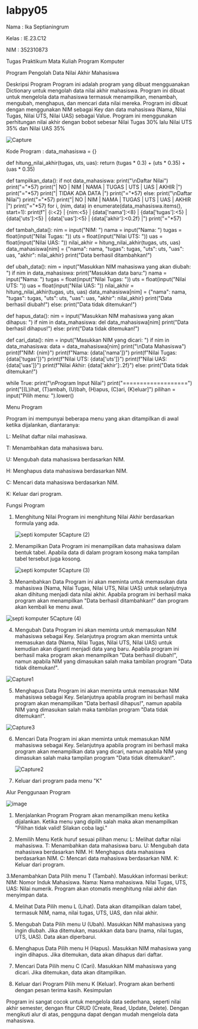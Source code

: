 # labpy05
Nama  : Ika Septianingrum

Kelas : IE.23.C12

NIM   : 352310873

Tugas Praktikum Mata Kuliah Program Komputer

Program Pengolah Data Nilai Akhir Mahasiswa

Deskripsi Program Program ini adalah program yang dibuat mengguanakan Dictionary untuk mengolah data nilai akhir mahasiswa. Program ini dibuat untuk mengelola data mahasiswa termasuk menampilkan, menambah, mengubah, menghapus, dan mencari data nilai mereka. Program ini dibuat dengan menggunakan NIM sebagai Key dan data mahasiswa (Nama, Nilai Tugas, Nilai UTS, Nilai UAS) sebagai Value. Program ini menggunakan perhitungan nilai akhir dengan bobot sebesar Nilai Tugas 30% lalu Nilai UTS 35% dan Nilai UAS 35%

![Capture](https://github.com/user-attachments/assets/8c88666e-4132-4761-ab29-027615b1cae6)


Kode Program :
data_mahasiswa = {}

def hitung_nilai_akhir(tugas, uts, uas): return (tugas * 0.3) + (uts * 0.35) + (uas * 0.35)

def tampilkan_data(): if not data_mahasiswa: print("\nDaftar Nilai") print("="*57) print("| NO | NIM | NAMA | TUGAS | UTS | UAS | AKHIR |") print("="*57) print("| TIDAK ADA DATA |") print("="*57) else: print("\nDaftar Nilai") print("="*57) print("| NO | NIM | NAMA | TUGAS | UTS | UAS | AKHIR |") print("="*57) for i, (nim, data) in enumerate(data_mahasiswa.items(), start=1): print(f"| {i:<2} | {nim:<5} | {data['nama']:<8} | {data['tugas']:<5} | {data['uts']:<5} | {data['uas']:<5} | {data['akhir']:<0.2f} |") print("="*57)

def tambah_data(): nim = input("NIM: ") nama = input("Nama: ") tugas = float(input("Nilai Tugas: ")) uts = float(input("Nilai UTS: ")) uas = float(input("Nilai UAS: ")) nilai_akhir = hitung_nilai_akhir(tugas, uts, uas) data_mahasiswa[nim] = {"nama": nama, "tugas": tugas, "uts": uts, "uas": uas, "akhir": nilai_akhir} print("Data berhasil ditambahkan!")

def ubah_data(): nim = input("Masukkan NIM mahasiswa yang akan diubah: ") if nim in data_mahasiswa: print("Masukkan data baru:") nama = input("Nama: ") tugas = float(input("Nilai Tugas: ")) uts = float(input("Nilai UTS: ")) uas = float(input("Nilai UAS: ")) nilai_akhir = hitung_nilai_akhir(tugas, uts, uas) data_mahasiswa[nim] = {"nama": nama, "tugas": tugas, "uts": uts, "uas": uas, "akhir": nilai_akhir} print("Data berhasil diubah!") else: print("Data tidak ditemukan!")

def hapus_data(): nim = input("Masukkan NIM mahasiswa yang akan dihapus: ") if nim in data_mahasiswa: del data_mahasiswa[nim] print("Data berhasil dihapus!") else: print("Data tidak ditemukan!")

def cari_data(): nim = input("Masukkan NIM yang dicari: ") if nim in data_mahasiswa: data = data_mahasiswa[nim] print("\nData Mahasiswa") print(f"NIM: {nim}") print(f"Nama: {data['nama']}") print(f"Nilai Tugas: {data['tugas']}") print(f"Nilai UTS: {data['uts']}") print(f"Nilai UAS: {data['uas']}") print(f"Nilai Akhir: {data['akhir']:.2f}") else: print("Data tidak ditemukan!")

while True: print("\nProgram Input Nilai") print("===================") print("[(L)ihat, (T)ambah, (U)bah, (H)apus, (C)ari, (K)eluar]") pilihan = input("Pilih menu: ").lower()


Menu Program

Program ini mempunyai beberapa menu yang akan ditampilkan di awal ketika dijalankan, diantaranya:

L: Melihat daftar nilai mahasiswa.

T: Menambahkan data mahasiswa baru.

U: Mengubah data mahasiswa berdasarkan NIM.

H: Menghapus data mahasiswa berdasarkan NIM.

C: Mencari data mahasiswa berdasarkan NIM.

K: Keluar dari program.


Fungsi Program

1. Menghitung Nilai Program ini menghitung Nilai Akhir berdasarkan formula yang ada.

    ![septi komputer 5Capture (2)](https://github.com/user-attachments/assets/1cc3922f-40a9-42c1-b1f2-9ad4adf98976)
   
2. Menampilkan Data Program ini menampilkan data mahasiswa dalam bentuk tabel. Apabila data di dalam program kosong maka tampilan tabel tersebut juga kosong.

   ![septi komputer 5Capture (3)](https://github.com/user-attachments/assets/b7173d6a-903f-41b4-822a-dd63fa2824d9)
   
3. Menambahkan Data Program ini akan meminta untuk memasukan data mahasiswa (Nama, Nilai Tugas, Nilai UTS, Nilai UAS) untuk selanjutnya akan dihitung menjadi data nilai akhir. Apabila program ini berhasil maka program akan menampilkan "Data berhasil ditambahkan!" dan program akan kembali ke menu awal.
 
  ![septi komputer 5Capture (4)](https://github.com/user-attachments/assets/9ca98563-685f-42a7-b149-7e72ed841652)

4. Mengubah Data Program ini akan meminta untuk memasukan NIM mahasiswa sebagai Key. Selanjutnya program akan meminta untuk memasukan data (Nama, Nilai Tugas, Nilai UTS, Nilai UAS) untuk kemudian akan diganti menjadi data yang baru. Apabila program ini berhasil maka program akan menampilkan "Data berhasil diubah!", namun apabila NIM yang dimasukan salah maka tambilan program "Data tidak ditemukan!".
 
  ![Capture1](https://github.com/user-attachments/assets/4bd6fa34-2f02-4575-b76e-62d136561caa)
  
5. Menghapus Data Program ini akan meminta untuk memasukan NIM mahasiswa sebagai Key. Selanjutnya apabila program ini berhasil maka program akan menampilkan "Data berhasil dihapus!", namun apabila NIM yang dimasukan salah maka tambilan program "Data tidak ditemukan!".
 
  ![Capture3](https://github.com/user-attachments/assets/2094b07d-b9cb-4e9f-994f-0c092a6eb886)
  
6. Mencari Data Program ini akan meminta untuk memasukan NIM mahasiswa sebagai Key. Selanjutnya apabila program ini berhasil maka program akan menampilkan data yang dicari, namun apabila NIM yang dimasukan salah maka tampilan program "Data tidak ditemukan!".
 
   ![Capture2](https://github.com/user-attachments/assets/65ad2847-56d0-4b8f-a355-22040e7a2e34)
   
7. Keluar dari program pada menu "K"


Alur Penggunaan Program

![image](https://github.com/user-attachments/assets/68dcafcc-51e7-4afb-ae27-60b35103c950)

1. Menjalankan Program Program akan menampilkan menu ketika dijalankan.
   Ketika menu yang dipilih salah maka akan menampilkan "Pilihan tidak valid! Silakan coba lagi."
   
3. Memilih Menu Ketik huruf sesuai pilihan menu:
   L: Melihat daftar nilai mahasiswa.
   T: Menambahkan data mahasiswa baru.
   U: Mengubah data mahasiswa berdasarkan NIM.
   H: Menghapus data mahasiswa berdasarkan NIM.
   C: Mencari data mahasiswa berdasarkan NIM.
   K: Keluar dari program.

3.Menambahkan Data Pilih menu T (Tambah). 
  Masukkan informasi berikut: NIM: Nomor Induk Mahasiswa. Nama: Nama mahasiswa. Nilai Tugas, UTS, UAS: Nilai numerik. 
  Program akan otomatis menghitung nilai akhir dan menyimpan data.

4. Melihat Data Pilih menu L (Lihat).
   Data akan ditampilkan dalam tabel, termasuk NIM, nama, nilai tugas, UTS, UAS, dan nilai akhir.

5. Mengubah Data Pilih menu U (Ubah).
   Masukkan NIM mahasiswa yang ingin diubah.
   Jika ditemukan, masukkan data baru (nama, nilai tugas, UTS, UAS).
   Data akan diperbarui.

6. Menghapus Data Pilih menu H (Hapus).
   Masukkan NIM mahasiswa yang ingin dihapus.
   Jika ditemukan, data akan dihapus dari daftar.

7. Mencari Data Pilih menu C (Cari).
   Masukkan NIM mahasiswa yang dicari.
   Jika ditemukan, data akan ditampilkan.

8. Keluar dari Program Pilih menu K (Keluar).
   Program akan berhenti dengan pesan terima kasih. Kesimpulan

Program ini sangat cocok untuk mengelola data sederhana, seperti nilai akhir semester, dengan fitur CRUD (Create, Read, Update, Delete). Dengan mengikuti alur di atas, pengguna dapat dengan mudah mengelola data mahasiswa.
